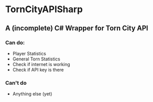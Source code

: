 # TornCityAPISharp
## A (incomplete) C# Wrapper for Torn City API

### Can do:
- Player Statistics
- General Torn Statistics
- Check if internet is working
- Check if API key is there

### Can't do
- Anything else (yet)
